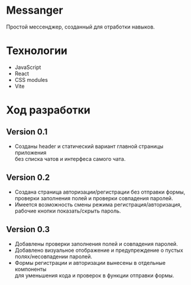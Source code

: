 # Messanger
Простой мессенджер, созданный для отработки навыков.

# Технологии
- JavaScript
- React
- CSS modules
- Vite

# Ход разработки

## Version 0.1

- Созданы header и статический вариант главной страницы приложения  
без списка чатов и интерфеса самого чата.  

## Version 0.2

- Создана страница авторизации/регистрации без отправки формы, проверки заполнения полей и проверки совпадения паролей.  
- Имеется возможность смены режима регистрация/авторизация, рабочие кнопки показать/скрыть пароль.  

## Version 0.3

- Добавлены проверки заполнения полей и совпадения паролей.  
- Добавлено визуальное отображение и предупреждение о пустых  
полях/несовпадении паролей.  
- Формы регистрации и авторизации вынесены в отдельные компоненты  
для уменьшения кода и проверок в функции отправки формы.  
